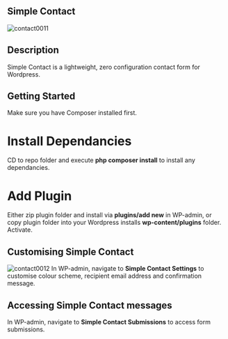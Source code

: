 ## Simple Contact
![contact0011](https://github.com/Mr-Forder/wp-simple-contact/assets/66869833/acf9a020-0c7e-4810-ba03-52cc2e31c46b)


## Description

Simple Contact is a lightweight, zero configuration contact form for Wordpress.

## Getting Started
Make sure you have Composer installed first.

# Install Dependancies
CD to repo folder and execute **php composer install** to install any dependancies.

# Add Plugin
Either zip plugin folder and install via **plugins/add new** in WP-admin, or copy plugin folder into your Wordpress installs **wp-content/plugins** folder. 
Activate.


## Customising Simple Contact
![contact0012](https://github.com/Mr-Forder/wp-simple-contact/assets/66869833/e9dd5dd6-4f3a-472b-927c-90bc4e3983cd)
In WP-admin, navigate to **Simple Contact Settings** to customise colour scheme, recipient email address and confirmation message.


## Accessing Simple Contact messages
In WP-admin, navigate to **Simple Contact Submissions** to access form submissions.


